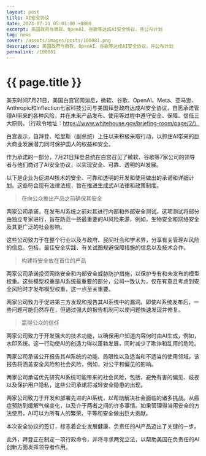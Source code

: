 ```yaml
---
layout: post
title: AI安全协议
date: 2023-07-21 05:01:00 +0800
excerpt: 美国政府与微软、OpenAI、谷歌等达成AI安全协议，并公布计划
tag: news
cover: /assets/images/posts/100081.png
description: 美国政府与微软、OpenAI、谷歌等达成AI安全协议，并公布计划
permalink: /100081
---
```



# {{ page.title }}



美东时间7月21日，美国白宫官网消息，微软、谷歌、OpenAI、Meta、亚马逊、Anthropic和Inflection七家科技公司与美国拜登政府达成AI安全协议，自愿承诺管理AI带来的各种风险，并在未来产品发布、使用等过程中遵守安全、保障、信任三大原则。（行政令地址：https://www.whitehouse.gov/briefing-room/page/2/）

白宫表示，自拜登、哈里斯（副总统）上任以来积极采取行动，以抓住AI带来的巨大商业发展潜力同时保护国人的权益和安全。

作为承诺的一部分，7月21日拜登总统在白宫召见了微软、谷歌等7家公司的领导者与他们商讨了AI安全协议，以实现安全、可靠、透明的AI发展。



以下是企业为促进AI技术的安全、可靠和透明的开发和使用做出的承诺和详细计划。这些符合现有法律法规，旨在推进生成式AI法律和政策制度。

> 在向公众推出产品之前确保其安全

两家公司承诺，在发布AI系统之前对其进行内部和外部安全测试。这项测试将部分由独立专家进行，旨在防范一些最重要的AI风险来源，例如，生物安全和网络安全及其更广泛的社会影响。

这些公司致力于在整个行业以及与政府、民间社会和学术界，分享有关管理AI风险的信息。包括，最佳安全实践、有关试图规避保障措施的信息以及技术合作。


> 构建将安全放在首位的产品

两家公司承诺投资网络安全和内部安全威胁防护措施，以保护专有和未发布的模型权重。这些模型权重是AI系统最重要的部分，公司一致认为，仅在有意且考虑到安全风险时才发布模型权重，这一点至关重要。

两家公司致力于促进第三方发现和报告其AI系统中的漏洞。即使AI系统发布后，一些问题可能仍然存在，但通过强大的报告机制可以使问题快速发现并修复。

> 赢得公众的信任

两家公司致力于开发强大的技术功能，以确保用户知道内容何时由AI生成，例如，水印系统。这一行动使AI的创造力得以蓬勃发展，同时减少了欺诈和乱用的危险。

两家公司承诺公开报告其AI系统的功能、局限性以及适当和不适当的使用领域。该报告将涵盖安全风险和社会风险，例如，对公平和偏见的影响。

两家公司承诺优先研究AI系统可能带来的社会风险，包括，避免有害的偏见、歧视以及保护用户隐私，这些公司承诺将减轻安全隐患的出现。

两家公司致力于开发和部署先进的AI系统，以帮助解决社会面临的诸多挑战。从癌症预防到缓解气候变化，以及介于两者之间的许多事情。如果管理得当用安全的方法使用，AI可以为所有人的繁荣、平等和安全做出巨大贡献。

本次安全协议的签订，标志着企业发展健康、负责任的AI产品迈出了关键的一步。

此外，拜登正在制定一项行政命令，并将寻求两党立法，以帮助美国在负责任的AI创新方面发挥领导者作用。